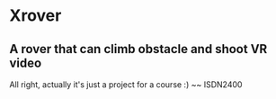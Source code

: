 # Xrover
## A rover that can climb obstacle and shoot VR video
All right, actually it's just a project for a course :) 
~~ ISDN2400 
